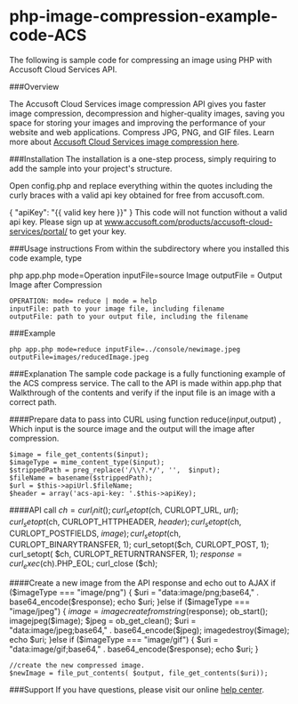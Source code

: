 # php-image-compression-example-code-ACS

The following is sample code for compressing an image using PHP with Accusoft Cloud Services API.

###Overview

The Accusoft Cloud Services image compression API gives you faster image compression, decompression and higher-quality images, saving you space for storing your images and improving the performance of your website and web applications. Compress JPG, PNG, and GIF files. Learn more about [Accusoft Cloud Services image compression here](https://www.accusoft.com/products/accusoft-cloud-services/acs-compression/).

###Installation
The installation is a one-step process, simply requiring to add the sample into your project's structure.

Open config.php and replace everything within the quotes including the curly braces with a valid api key obtained for free from accusoft.com.

{
  "apiKey": "{{ valid key here }}"
}
This code will not function without a valid api key. Please sign up at www.accusoft.com/products/accusoft-cloud-services/portal/ to get your key.


###Usage instructions
From within the subdirectory where you installed this code example, type

php app.php mode=Operation inputFile=source Image outputFile = Output Image after Compression

    OPERATION: mode= reduce | mode = help
    inputFile: path to your image file, including filename
    outputFile: path to your output file, including the filename

###Example

	php app.php mode=reduce inputFile=../console/newimage.jpeg  outputFile=images/reducedImage.jpeg
	
###Explanation
The sample code package is a fully functioning example of the ACS compress service. The call to the API is made within app.php that Walkthrough of the contents and verify if the input file is an image with a correct path.

####Prepare data to pass into CURL using function reduce($input,$output) , Which input is the source image and the output will the image after compression.

    $image = file_get_contents($input);
    $imageType = mime_content_type($input);
    $strippedPath = preg_replace('/\\?.*/', '',  $input);
    $fileName = basename($strippedPath);
    $url = $this->apiUrl.$fileName;
    $header = array('acs-api-key: '.$this->apiKey); 

####API call
	$ch = curl_init();
	curl_setopt($ch, CURLOPT_URL, $url);
	curl_setopt($ch, CURLOPT_HTTPHEADER, $header);
	curl_setopt($ch, CURLOPT_POSTFIELDS, $image );
	curl_setopt($ch, CURLOPT_BINARYTRANSFER, 1);
	curl_setopt($ch, CURLOPT_POST, 1);
	curl_setopt( $ch, CURLOPT_RETURNTRANSFER, 1);
	$response = curl_exec($ch).PHP_EOL;
	curl_close ($ch);

####Create a new image from the API response and echo out to AJAX
	if ($imageType === "image/png") {
		$uri = "data:image/png;base64," . base64_encode($response);
	        echo $uri;
        }else if ($imageType === "image/jpeg")
    	{
        	$image = imagecreatefromstring($response);
	        ob_start();
	        imagejpeg($image);
	        $jpeg = ob_get_clean();
	        $uri = "data:image/jpeg;base64," . base64_encode($jpeg);
	        imagedestroy($image);
	        echo $uri;
    	}else if ($imageType === "image/gif")
    	{
        	$uri = "data:image/gif;base64," . base64_encode($response);
	        echo $uri;
	}
	
    //create the new compressed image.
    $newImage = file_put_contents( $output, file_get_contents($uri));

###Support
If you have questions, please visit our online [help center](https://accusofthelp.zendesk.com/hc/en-us).

